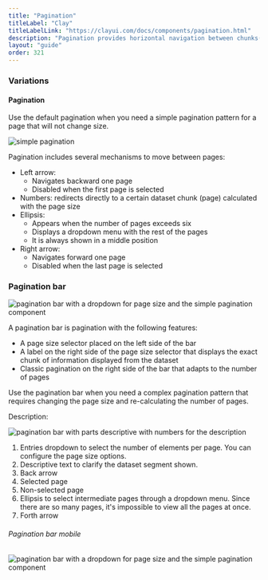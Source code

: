 ```yaml
---
title: "Pagination"
titleLabel: "Clay"
titleLabelLink: "https://clayui.com/docs/components/pagination.html"
description: "Pagination provides horizontal navigation between chunks(pages) of a dataset."
layout: "guide"
order: 321
---
```



### Variations

#### Pagination

Use the default pagination when you need a simple pagination pattern for a page that will not change size.

![simple pagination](/images/lexicon/Pagination.jpg)

Pagination includes several mechanisms to move between pages:
* Left arrow:
    * Navigates backward one page
    * Disabled when the first page is selected
* Numbers: redirects directly to a certain dataset chunk (page) calculated with the page size
* Ellipsis:
    * Appears when the number of pages exceeds six
    * Displays a dropdown menu with the rest of the pages
    * It is always shown in a middle position
 * Right arrow:
    * Navigates forward one page
    * Disabled when the last page is selected

### Pagination bar

![pagination bar with a dropdown for page size and the simple pagination component](/images/lexicon/PaginationBar.jpg)

A pagination bar is pagination with the following features: 
* A page size selector placed on the left side of the bar
* A label on the right side of the page size selector that displays the exact chunk of information displayed from the dataset
* Classic pagination on the right side of the bar that adapts to the number of pages

Use the pagination bar when you need a complex pagination pattern that requires changing the page size and re-calculating the number of pages. 

Description:

![pagination bar with parts descriptive with numbers for the description](/images/lexicon/PaginationBarParts.jpg)

1. Entries dropdown to select the number of elements per page. You can configure the page size options.
2. Descriptive text to clarify the dataset segment shown.
3. Back arrow
4. Selected page
5. Non-selected page
6. Ellipsis to select intermediate pages through a dropdown menu. Since there are so many pages, it's impossible to view all the pages at once.
7. Forth arrow

###### Pagination bar mobile

![pagination bar with a dropdown for page size and the simple pagination component](/images/lexicon/PaginationBarMobile.jpg)
